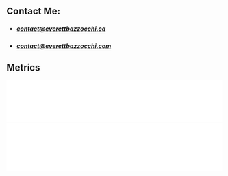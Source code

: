 ## Contact Me:
+ ##### <contact@everettbazzocchi.ca>
+ ##### <contact@everettbazzocchi.com>

## Metrics
![Metrics](/github-metrics.svg)
![Metrics](/metrics.plugin.languages.svg)
